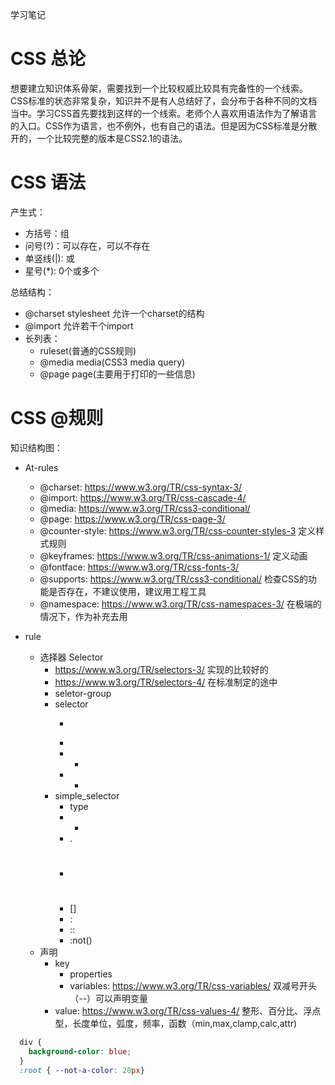 学习笔记
# CSS 总论
想要建立知识体系骨架，需要找到一个比较权威比较具有完备性的一个线索。CSS标准的状态非常复杂，知识并不是有人总结好了，会分布于各种不同的文档当中。学习CSS首先要找到这样的一个线索。老师个人喜欢用语法作为了解语言的入口。CSS作为语言，也不例外，也有自己的语法。但是因为CSS标准是分散开的，一个比较完整的版本是CSS2.1的语法。

# CSS 语法
产生式：
- 方括号：组
- 问号(?)：可以存在，可以不存在
- 单竖线(|): 或
- 星号(*): 0个或多个

总结结构：
- @charset stylesheet 允许一个charset的结构
- @import 允许若干个import
- 长列表：
  - ruleset(普通的CSS规则) 
  - @media media(CSS3 media query)
  - @page page(主要用于打印的一些信息)


# CSS @规则
知识结构图：

- At-rules
  - @charset: https://www.w3.org/TR/css-syntax-3/
  - @import: https://www.w3.org/TR/css-cascade-4/
  - @media: https://www.w3.org/TR/css3-conditional/
  - @page: https://www.w3.org/TR/css-page-3/
  - @counter-style: https://www.w3.org/TR/css-counter-styles-3  定义样式规则
  - @keyframes: https://www.w3.org/TR/css-animations-1/   定义动画
  - @fontface: https://www.w3.org/TR/css-fonts-3/
  - @supports: https://www.w3.org/TR/css3-conditional/   检查CSS的功能是否存在，不建议使用，建议用工程工具
  - @namespace: https://www.w3.org/TR/css-namespaces-3/  在极端的情况下，作为补充去用

- rule
  - 选择器 Selector
    - https://www.w3.org/TR/selectors-3/  实现的比较好的
    - https://www.w3.org/TR/selectors-4/  在标准制定的途中
    - seletor-group
    - selector
      - >
      - <sp>
      - +
      - -
    - simple_selector
      - type
      - *
      - .
      - #
      - []
      - :
      - ::
      - :not()
  - 声明
    - key
      - properties
      - variables: https://www.w3.org/TR/css-variables/  双减号开头（--）可以声明变量
    - value: https://www.w3.org/TR/css-values-4/ 整形、百分比、浮点型，长度单位，弧度，频率，函数（min,max,clamp,calc,attr)

``` css
  div {
    background-color: blue;
  }
  :root { --not-a-color: 20px}
```



